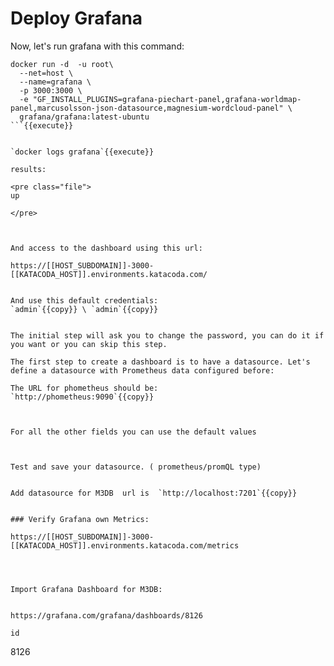 # Deploy Grafana

Now, let's run grafana with this command:



```
docker run -d  -u root\
  --net=host \
  --name=grafana \
  -p 3000:3000 \
  -e "GF_INSTALL_PLUGINS=grafana-piechart-panel,grafana-worldmap-panel,marcusolsson-json-datasource,magnesium-wordcloud-panel" \
  grafana/grafana:latest-ubuntu
```{{execute}}


`docker logs grafana`{{execute}}

results:

<pre class="file">
up

</pre>



And access to the dashboard using this url:

https://[[HOST_SUBDOMAIN]]-3000-[[KATACODA_HOST]].environments.katacoda.com/


And use this default credentials:
`admin`{{copy}} \ `admin`{{copy}}


The initial step will ask you to change the password, you can do it if you want or you can skip this step.

The first step to create a dashboard is to have a datasource. Let's define a datasource with Prometheus data configured before:

The URL for phometheus should be:
`http://phometheus:9090`{{copy}}  



For all the other fields you can use the default values



Test and save your datasource. ( prometheus/promQL type)


Add datasource for M3DB  url is  `http://localhost:7201`{{copy}}  


### Verify Grafana own Metrics:

https://[[HOST_SUBDOMAIN]]-3000-[[KATACODA_HOST]].environments.katacoda.com/metrics




Import Grafana Dashboard for M3DB:


https://grafana.com/grafana/dashboards/8126

id

```
8126
```{{copy}}